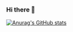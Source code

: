 ### Hi there 👋

[![Anurag's GitHub stats](https://github-readme-stats.vercel.app/api?username=maxisun)](https://github.com/anuraghazra/github-readme-stats)


<!--
**maxisun/maxisun** is a ✨ _special_ ✨ repository because its `README.md` (this file) appears on your GitHub profile.

Here are some ideas to get you started:

- 🔭 I’m currently working on ...
- 🌱 I’m currently learning ...
- 👯 I’m looking to collaborate on ...
- 🤔 I’m looking for help with ...
- 💬 Ask me about ...
- 📫 How to reach me: ...
- 😄 Pronouns: ...
- ⚡ Fun fact: ...
-->
